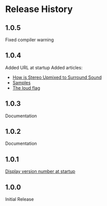 # Release History

## 1.0.5

Fixed compiler warning

## 1.0.4

Added URL at startup
Added articles:

- [How is Stereo Upmixed to Surround Sound](https://github.com/GWBasic/soft_matrix/blob/main/Documentation/How%20is%20Stereo%20Upmixed%20to%20Surround%20Sound.md)
- [Samples](https://github.com/GWBasic/soft_matrix/blob/main/Documentation/Samples.md)
- [The loud flag](https://github.com/GWBasic/soft_matrix/blob/main/Documentation/The%20loud%20flag.md)

## 1.0.3

Documentation

## 1.0.2

Documentation

## 1.0.1

[Display version number at startup](https://github.com/GWBasic/soft_matrix/issues/92)

## 1.0.0

Initial Release
